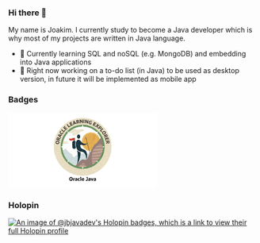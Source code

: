 ### Hi there 👋
My name is Joakim. I currently study to become a Java developer which is why most of my projects are written in Java language.

- 🌱 Currently learning SQL and noSQL (e.g. MongoDB) and embedding into Java applications
- 🔭 Right now working on a to-do list (in Java) to be used as desktop version, in future it will be implemented as mobile app

### Badges

<img src = "img/Oct2023_Oracle_learn_badge_Java.png" height=150 width=300>

### Holopin

[![An image of @jbjavadev's Holopin badges, which is a link to view their full Holopin profile](https://holopin.me/jbjavadev)](https://holopin.io/@jbjavadev)


<!--
**JBJavadev/JBJavadev** is a ✨ _special_ ✨ repository because its `README.md` (this file) appears on your GitHub profile.

Here are some ideas to get you started:

- 🔭 I’m currently working on ...
- 🌱 I’m currently learning ...
- 👯 I’m looking to collaborate on ...
- 🤔 I’m looking for help with ...
- 💬 Ask me about ...
- 📫 How to reach me: ...
- 😄 Pronouns: ...
- ⚡ Fun fact: ...
-->
